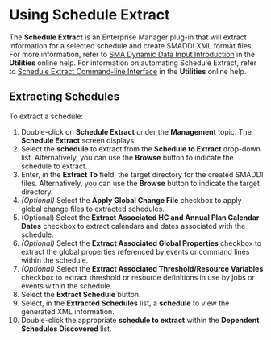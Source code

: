 # Using Schedule Extract

The **Schedule Extract** is an Enterprise Manager plug-in that will extract information for a selected schedule and create
SMADDI XML format files. For more information, refer to [SMA Dynamic Data Input Introduction](../../../utilities/SMA-Dynamic-Data-Input/Introduction.md)
 in the **Utilities** online help. For information on automating
Schedule Extract, refer to [Schedule Extract Command-line Interface](../../../utilities/Command-line-Utilities/Schedule-Extract-Command-line-Interface.md)
 in the **Utilities** online help.

## Extracting Schedules

To extract a schedule:

1. Double-click on **Schedule Extract** under the **Management** topic.
    The **Schedule Extract** screen displays.
2. Select the **schedule** to extract from the **Schedule to Extract**
    drop-down list. Alternatively, you can use the **Browse** button to
    indicate the schedule to extract.
3. Enter, in the **Extract To** field, the target directory for the
    created SMADDI files. Alternatively, you can use the **Browse**
    button to indicate the target directory.
4. *(Optional)* Select the **Apply Global Change File**
    checkbox to apply global change files to extracted schedules.
5. (Optional) Select the **Extract Associated HC and Annual Plan
    Calendar Dates** checkbox to extract calendars and dates associated
    with the schedule.
6. *(Optional)* Select the **Extract Associated Global
    Properties** checkbox to extract the global properties referenced by
    events or command lines within the schedule.
7. *(Optional)* Select the **Extract Associated
    Threshold/Resource Variables** checkbox to extract threshold or
    resource definitions in use by jobs or events within the schedule.
8. Select the **Extract Schedule** button.
9. Select, in the **Extracted Schedules** list, a **schedule** to view
    the generated XML information.
10. Double-click the appropriate **schedule to extract** within the
    **Dependent Schedules Discovered** list.
